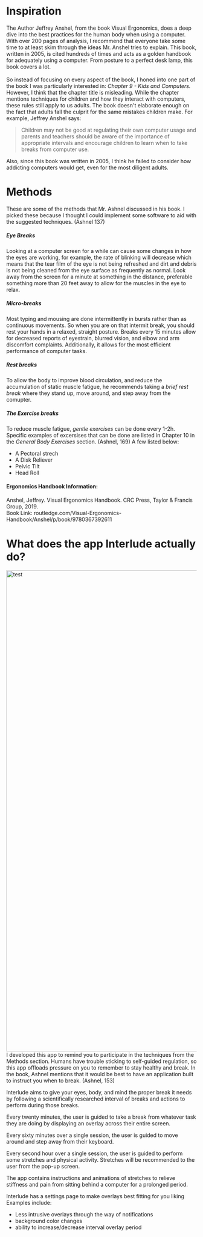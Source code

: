 # Inspiration
The Author Jeffrey Anshel, from the book Visual Ergonomics, does a deep dive into the best practices for the human body when using a computer. With over 200 pages of analysis, I recommend that everyone take some time to at least skim through the ideas Mr. Anshel tries to explain. This book, written in 2005, is cited hundreds of times and acts as a golden handbook for adequately using a computer. From posture to a perfect desk lamp, this book covers a lot.
<br />
<br />
So instead of focusing on every aspect of the book, I honed into one part of the book I was particularly interested in: *Chapter 9 - Kids and Computers.*  However, I think that the chapter title is misleading. While the chapter mentions techniques for children and how they interact with computers, these rules still apply to us adults. The book doesn't elaborate enough on the fact that adults fall the culprit for the same mistakes children make.
For example, Jeffrey Anshel says:

> Children may not be good at regulating their own computer usage
and parents and teachers should be aware of the importance of appropriate
intervals and encourage children to learn when to take breaks from computer
use.

Also, since this book was written in 2005, I think he failed to consider how addicting computers would get, even for the most diligent adults.


# Methods
These are some of the methods that Mr. Ashnel discussed in his book. I picked these because I thought I could implement some software to aid with the suggested techniques. (Ashnel 137)

##### Eye Breaks
Looking at a computer screen for a while can cause
some changes in how the eyes are working, for example, the rate of
blinking will decrease which means that the tear film of the eye is
not being refreshed and dirt and debris is not being cleaned from
the eye surface as frequently as normal.
Look away from the screen for a minute at something in the distance, preferable something more than 20 feet away to allow for the muscles in the eye to relax.

##### Micro-breaks
Most typing and mousing are done intermittently in bursts rather than as continuous movements.
So when you are on that intermit break, you should rest your hands in a relaxed, straight posture. Breaks every 15 minutes allow for decreased reports of eyestrain, blurred vision, and elbow and arm discomfort complaints. Additionally, it allows for the most efficient performance of computer tasks.

##### Rest breaks
To allow the body to improve blood circulation, and reduce the accumulation of static muscle fatigue, he recommends taking a *brief rest break* where they stand up, move around, and step away from the comupter. 

##### The Exercise breaks
To reduce muscle fatigue, *gentle exercises* can be done every 1-2h. Specific examples of excersises that can be done are listed in Chapter 10 in the *General Body Exercises* section. (Ashnel, 169)
A few listed below:
- A Pectoral strech
- A Disk Reliever
- Pelvic Tilt
- Head Roll



#### Ergonomics Handbook Information:
Anshel, Jeffrey. Visual Ergonomics Handbook. CRC Press, Taylor &amp; Francis Group, 2019.<br />
Book Link: routledge.com/Visual-Ergonomics-Handbook/Anshel/p/book/9780367392611

# What does the app Interlude actually do?
<img width="1269" alt="test" src="https://user-images.githubusercontent.com/68393684/188495793-ee23cae6-fc9b-444a-8a9b-271c9327dbb0.png">
I developed this app to remind you to participate in the techniques from the Methods section. Humans have trouble sticking to self-guided regulation, so this app offloads pressure on you to remember to stay healthy and break. In the book, Ashnel mentions that it would be best to have an application built to instruct you when to break. (Ashnel, 153)

Interlude aims to give your eyes, body, and mind the proper break it needs by following a scientifically researched interval of breaks and actions to perform during those breaks. 

Every twenty minutes, the user is guided to take a break from whatever task they are doing by displaying an overlay across their entire screen. 

Every sixty minutes over a single session, the user is guided to move around and step away from their keyboard.

Every second hour over a single session, the user is guided to perform some stretches and physical activity. Stretches will be recommended to the user from the pop-up screen.

The app contains instructions and animations of stretches to relieve stiffness and pain from sitting behind a computer for a prolonged period.

Interlude has a settings page to make overlays best fitting for you liking
Examples include:
- Less intrusive overlays through the way of notifications
- background color changes
- ability to increase/decrease interval overlay period





